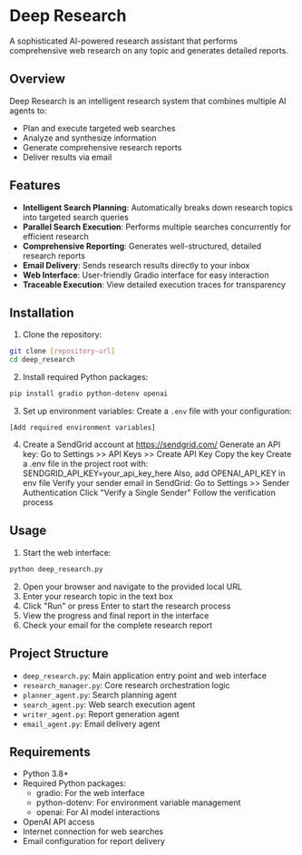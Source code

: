 # Deep Research

A sophisticated AI-powered research assistant that performs comprehensive web research on any topic and generates detailed reports.

## Overview

Deep Research is an intelligent research system that combines multiple AI agents to:
- Plan and execute targeted web searches
- Analyze and synthesize information
- Generate comprehensive research reports
- Deliver results via email

## Features

- **Intelligent Search Planning**: Automatically breaks down research topics into targeted search queries
- **Parallel Search Execution**: Performs multiple searches concurrently for efficient research
- **Comprehensive Reporting**: Generates well-structured, detailed research reports
- **Email Delivery**: Sends research results directly to your inbox
- **Web Interface**: User-friendly Gradio interface for easy interaction
- **Traceable Execution**: View detailed execution traces for transparency

## Installation

1. Clone the repository:
```bash
git clone [repository-url]
cd deep_research
```

2. Install required Python packages:
```bash
pip install gradio python-dotenv openai
```

3. Set up environment variables:
Create a `.env` file with your configuration:
```
[Add required environment variables]
```
4. Create a SendGrid account at https://sendgrid.com/
Generate an API key:
Go to Settings >> API Keys >> Create API Key
Copy the key
Create a .env file in the project root with:
SENDGRID_API_KEY=your_api_key_here
Also, add OPENAI_API_KEY in env file
Verify your sender email in SendGrid:
Go to Settings >> Sender Authentication
Click "Verify a Single Sender"
Follow the verification process

## Usage

1. Start the web interface:
```bash
python deep_research.py
```

2. Open your browser and navigate to the provided local URL
3. Enter your research topic in the text box
4. Click "Run" or press Enter to start the research process
5. View the progress and final report in the interface
6. Check your email for the complete research report

## Project Structure

- `deep_research.py`: Main application entry point and web interface
- `research_manager.py`: Core research orchestration logic
- `planner_agent.py`: Search planning agent
- `search_agent.py`: Web search execution agent
- `writer_agent.py`: Report generation agent
- `email_agent.py`: Email delivery agent

## Requirements

- Python 3.8+
- Required Python packages:
  - gradio: For the web interface
  - python-dotenv: For environment variable management
  - openai: For AI model interactions
- OpenAI API access
- Internet connection for web searches
- Email configuration for report delivery
